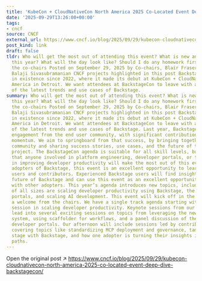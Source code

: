 ```yaml
---
title: 'KubeCon + CloudNativeCon North America 2025 Co-Located Event Deep Dive: BackstageCon'
date: '2025-09-29T13:26:00+00:00'
tags:
- cncf
source: CNCF
external_url: https://www.cncf.io/blog/2025/09/29/kubecon-cloudnativecon-north-america-2025-co-located-event-deep-dive-backstagecon/
post_kind: link
draft: false
tldr: Who will get the most out of attending this event? What is new and different
  this year? What will the day look like? Should I do any homework first? A note from
  the co-chairs Posted on September 29, 2025 by Co-chairs, Blair Fraser, Bryan Landes,
  Balaji Sivasubramanian CNCF projects highlighted in this post BackstageCon has been
  in existence since 2022, where it made its debut at KubeCon + CloudNativeCon North
  America in Detroit. We want attendees at BackstageCon to leave with a deeper understanding
  of the latest trends and use cases of Backstage.
summary: Who will get the most out of attending this event? What is new and different
  this year? What will the day look like? Should I do any homework first? A note from
  the co-chairs Posted on September 29, 2025 by Co-chairs, Blair Fraser, Bryan Landes,
  Balaji Sivasubramanian CNCF projects highlighted in this post BackstageCon has been
  in existence since 2022, where it made its debut at KubeCon + CloudNativeCon North
  America in Detroit. We want attendees at BackstageCon to leave with a deeper understanding
  of the latest trends and use cases of Backstage. Last year, Backstage saw strong
  engagement from the end user community, with significant contributions driving its
  momentum. We aim to springboard from that success, by bringing together the Backstage
  community and sharing success stories, use cases, and the future of the Backstage
  project. The BackstageCon agenda is suitable for all skill levels, but we think
  that anyone involved in platform engineering, developer portals, or those interested
  in improving developer productivity will make the most out of this event. For early
  adopters of Backstage, this event is an excellent opportunity to learn from experienced
  users and contributors. Experienced Backstage users will find insights into the
  future of Backstage and can use this event as an excellent opportunity to network
  with other adopters. This year’s agenda introduces new topics, including how organizations
  of all sizes are scaling developer productivity using Backstage, the future of developer
  portals, and scaling AI development. This event will kick off in the main room with
  a welcome from the chairs. We have a single track agenda starting with an adopter
  session in scaling developer productivity. Keynote sessions from our sponsors will
  lead into several exciting sessions on topics from leveraging the new notification
  system, using scaffolder for workflows, and a panel discussion of the future of
  developer portals. Our afternoon will include sessions led by contributors and adopters
  covering topics like standardizing MCP deployment and governance, taming the post-startup
  stage with Backstage, and how one adopter is turning their insights into golden
  paths.
---
```

Open the original post ↗ https://www.cncf.io/blog/2025/09/29/kubecon-cloudnativecon-north-america-2025-co-located-event-deep-dive-backstagecon/
